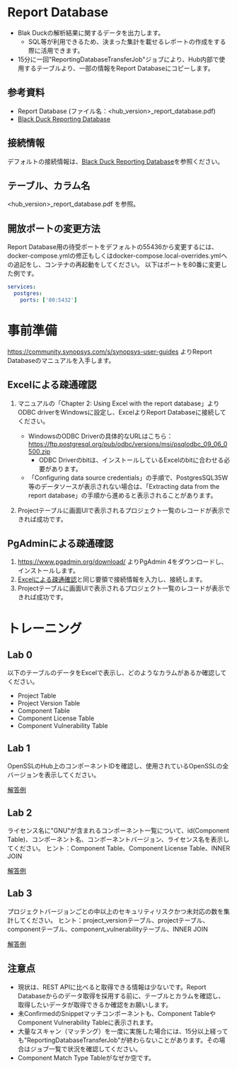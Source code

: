 # Report Database
* Blak Duckの解析結果に関するデータを出力します。
    * SQL等が利用できるため、決まった集計を載せるレポートの作成をする際に活用できます。
* 15分に一回"ReportingDatabaseTransferJob"ジョブにより、Hub内部で使用するテーブルより、一部の情報をReport Databaseにコピーします。

## 参考資料
* Report Database (ファイル名：<hub_version>_report_database.pdf)
* [Black Duck Reporting Database](https://synopsys.atlassian.net/wiki/spaces/BDLM/pages/65765948/Black+Duck+Reporting+Database)

## 接続情報
デフォルトの接続情報は、[Black Duck Reporting Database](https://synopsys.atlassian.net/wiki/spaces/BDLM/pages/65765948/Black+Duck+Reporting+Database)を参照ください。

## テーブル、カラム名
<hub_version>_report_database.pdf を参照。

## 開放ポートの変更方法
Report Database用の待受ポートをデフォルトの55436から変更するには、docker-compose.ymlの修正もしくはdocker-compose.local-overrides.ymlへの追記をし、コンテナの再起動をしてください。
以下はポートを80番に変更した例です。
```docker-compose.local-overrides.yml
services:
  postgres:
    ports: ['80:5432']
```

# 事前準備
https://community.synopsys.com/s/synopsys-user-guides よりReport Databaseのマニュアルを入手します。
## Excelによる疎通確認
1. マニュアルの「Chapter 2: Using Excel with the report database」より ODBC driverをWindowsに設定し、ExcelよりReport Databaseに接続してください。
    * WindowsのODBC Driverの具体的なURLはこちら： https://ftp.postgresql.org/pub/odbc/versions/msi/psqlodbc_09_06_0500.zip
        * ODBC Driverのbitは、インストールしているExcelのbitに合わせる必要があります。
    * 「Configuring data source credentials」の手順で、PostgresSQL35W等のデータソースが表示されない場合は、「Extracting data from the report database」の手順から進めると表示されることがあります。

2. Projectテーブルに画面UIで表示されるプロジェクト一覧のレコードが表示できれば成功です。

## PgAdminによる疎通確認
1. https://www.pgadmin.org/download/ よりPgAdmin 4をダウンロードし、インストールします。
2. [Excelによる疎通確認](#Excelによる疎通確認)と同じ要領で接続情報を入力し、接続します。
3. Projectテーブルに画面UIで表示されるプロジェクト一覧のレコードが表示できれば成功です。


# トレーニング
## Lab 0
以下のテーブルのデータをExcelで表示し、どのようなカラムがあるか確認してください。
* Project Table
* Project Version Table
* Component Table
* Component License Table
* Component Vulnerability Table

## Lab 1
OpenSSLのHub上のコンポーネントIDを確認し、使用されているOpenSSLの全バージョンを表示してください。

[解答例](Lab1.sql)


## Lab 2
ライセンス名に"GNU"が含まれるコンポーネント一覧について、id(Component Table)、コンポーネント名、コンポーネントバージョン、ライセンス名を表示してください。
ヒント：Component Table、Component License Table、INNER JOIN

[解答例](Lab2.sql)

## Lab 3
プロジェクトバージョンごとの中以上のセキュリティリスクかつ未対応の数を集計してください。
ヒント：project_versionテーブル、projectテーブル、componentテーブル、component_vulnerabilityテーブル、INNER JOIN

[解答例](Lab3.sql)


## 注意点
* 現状は、REST APIに比べると取得できる情報は少ないです。Report Databaseからのデータ取得を採用する前に、テーブルとカラムを確認し、取得したいデータが取得できるか確認をお願いします。
* 未ConfirmedのSnippetマッチコンポーネントも、Component TableやComponent Vulnerability Tableに表示されます。
* 大量なスキャン（マッチング）を一度に実施した場合には、15分以上経っても"ReportingDatabaseTransferJob"が終わらないことがあります。その場合はジョブ一覧で状況を確認してください。
* Component Match Type Tableがなぜか空です。

